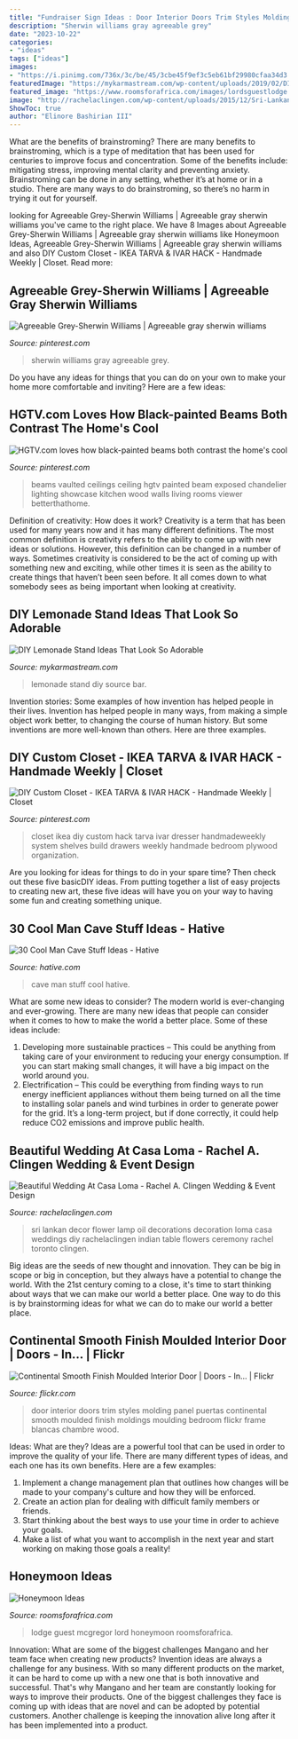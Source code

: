 ```yaml
---
title: "Fundraiser Sign Ideas : Door Interior Doors Trim Styles Molding Panel Puertas Continental Smooth Moulded Finish Moldings Moulding Bedroom Flickr Frame Blancas Chambre Wood"
description: "Sherwin williams gray agreeable grey"
date: "2023-10-22"
categories:
- "ideas"
tags: ["ideas"]
images:
- "https://i.pinimg.com/736x/3c/be/45/3cbe45f9ef3c5eb61bf29980cfaa34d3.jpg"
featuredImage: "https://mykarmastream.com/wp-content/uploads/2019/02/DIY-Lemonade-Stand-6.jpg"
featured_image: "https://www.roomsforafrica.com/images/lordsguestlodge.jpg"
image: "http://rachelaclingen.com/wp-content/uploads/2015/12/Sri-Lankan-Oil-Lamp-Weddings-Toronto.jpg"
ShowToc: true
author: "Elinore Bashirian III"
---
```



What are the benefits of brainstroming?
There are many benefits to brainstroming, which is a type of meditation that has been used for centuries to improve focus and concentration. Some of the benefits include: mitigating stress, improving mental clarity and preventing anxiety. Brainstroming can be done in any setting, whether it’s at home or in a studio. There are many ways to do brainstroming, so there’s no harm in trying it out for yourself.

	

		
looking for Agreeable Grey-Sherwin Williams | Agreeable gray sherwin williams you've came to the right place. We have 8 Images about Agreeable Grey-Sherwin Williams | Agreeable gray sherwin williams like Honeymoon Ideas, Agreeable Grey-Sherwin Williams | Agreeable gray sherwin williams and also DIY Custom Closet - IKEA TARVA &amp; IVAR HACK - Handmade Weekly | Closet. Read more:
		
    
## Agreeable Grey-Sherwin Williams | Agreeable Gray Sherwin Williams

<img loading=lazy src="https://i.pinimg.com/736x/07/69/c3/0769c33d88928a2f30c5900b9399d275.jpg" onerror="this.onerror=null;this.src='https://tse2.mm.bing.net/th?id=OIP.kVva7KBxrNy2Kn5MdAJOHwHaJ3&amp;pid=15.1';" alt="Agreeable Grey-Sherwin Williams | Agreeable gray sherwin williams">

_Source: pinterest.com_

>sherwin williams gray agreeable grey. 

	

Do you have any ideas for things that you can do on your own to make your home more comfortable and inviting? Here are a few ideas: 

    
## HGTV.com Loves How Black-painted Beams Both Contrast The Home&#039;s Cool

<img loading=lazy src="https://i.pinimg.com/736x/fa/da/62/fada62bfeecd12867673b6c03d35e139.jpg" onerror="this.onerror=null;this.src='https://tse3.mm.bing.net/th?id=OIP.RqazvKK2fwrVzq6cf-l36QHaLH&amp;pid=15.1';" alt="HGTV.com loves how black-painted beams both contrast the home&#039;s cool">

_Source: pinterest.com_

>beams vaulted ceilings ceiling hgtv painted beam exposed chandelier lighting showcase kitchen wood walls living rooms viewer betterthathome. 

	

Definition of creativity: How does it work?
Creativity is a term that has been used for many years now and it has many different definitions. The most common definition is creativity refers to the ability to come up with new ideas or solutions. However, this definition can be changed in a number of ways. Sometimes creativity is considered to be the act of coming up with something new and exciting, while other times it is seen as the ability to create things that haven’t been seen before. It all comes down to what somebody sees as being important when looking at creativity.

    
## DIY Lemonade Stand Ideas That Look So Adorable

<img loading=lazy src="https://mykarmastream.com/wp-content/uploads/2019/02/DIY-Lemonade-Stand-6.jpg" onerror="this.onerror=null;this.src='https://tse2.mm.bing.net/th?id=OIP.AZJImuqtvKaZGpEnGG8ePQDYEg&amp;pid=15.1';" alt="DIY Lemonade Stand Ideas That Look So Adorable">

_Source: mykarmastream.com_

>lemonade stand diy source bar. 

	

Invention stories: Some examples of how invention has helped people in their lives.
Invention has helped people in many ways, from making a simple object work better, to changing the course of human history. But some inventions are more well-known than others. Here are three examples.

    
## DIY Custom Closet - IKEA TARVA &amp; IVAR HACK - Handmade Weekly | Closet

<img loading=lazy src="https://i.pinimg.com/736x/3c/be/45/3cbe45f9ef3c5eb61bf29980cfaa34d3.jpg" onerror="this.onerror=null;this.src='https://tse1.mm.bing.net/th?id=OIP.pLUmdDjxEmi4oHetNliXVAHaJ3&amp;pid=15.1';" alt="DIY Custom Closet - IKEA TARVA &amp; IVAR HACK - Handmade Weekly | Closet">

_Source: pinterest.com_

>closet ikea diy custom hack tarva ivar dresser handmadeweekly system shelves build drawers weekly handmade bedroom plywood organization. 

	

Are you looking for ideas for things to do in your spare time? Then check out these five basicDIY ideas. From putting together a list of easy projects to creating new art, these five ideas will have you on your way to having some fun and creating something unique.

    
## 30 Cool Man Cave Stuff Ideas - Hative

<img loading=lazy src="https://hative.com/wp-content/uploads/2015/06/man-cave-stuff/32-man-cave-stuff-ideas.jpg" onerror="this.onerror=null;this.src='https://tse2.mm.bing.net/th?id=OIP.ym7RTeEPnDHQA1SbX95aAwHaO0&amp;pid=15.1';" alt="30 Cool Man Cave Stuff Ideas - Hative">

_Source: hative.com_

>cave man stuff cool hative. 

	

What are some new ideas to consider?
The modern world is ever-changing and ever-growing. There are many new ideas that people can consider when it comes to how to make the world a better place. Some of these ideas include: 
1. Developing more sustainable practices – This could be anything from taking care of your environment to reducing your energy consumption. If you can start making small changes, it will have a big impact on the world around you. 
2. Electrification – This could be everything from finding ways to run energy inefficient appliances without them being turned on all the time to installing solar panels and wind turbines in order to generate power for the grid. It’s a long-term project, but if done correctly, it could help reduce CO2 emissions and improve public health. 

    
## Beautiful Wedding At Casa Loma - Rachel A. Clingen Wedding &amp; Event Design

<img loading=lazy src="http://rachelaclingen.com/wp-content/uploads/2015/12/Sri-Lankan-Oil-Lamp-Weddings-Toronto.jpg" onerror="this.onerror=null;this.src='https://tse3.mm.bing.net/th?id=OIP.DTklAntb1HddeiRz3Bu7HQHaLI&amp;pid=15.1';" alt="Beautiful Wedding At Casa Loma - Rachel A. Clingen Wedding &amp; Event Design">

_Source: rachelaclingen.com_

>sri lankan decor flower lamp oil decorations decoration loma casa weddings diy rachelaclingen indian table flowers ceremony rachel toronto clingen. 

	

Big ideas are the seeds of new thought and innovation. They can be big in scope or big in conception, but they always have a potential to change the world. With the 21st century coming to a close, it's time to start thinking about ways that we can make our world a better place. One way to do this is by brainstorming ideas for what we can do to make our world a better place.

    
## Continental Smooth Finish Moulded Interior Door | Doors - In… | Flickr

<img loading=lazy src="https://c1.staticflickr.com/7/6109/6237495567_8f6454abcf_b.jpg" onerror="this.onerror=null;this.src='https://tse2.mm.bing.net/th?id=OIP._hZXAQ2UxenFb6YGHENavwHaJ4&amp;pid=15.1';" alt="Continental Smooth Finish Moulded Interior Door | Doors - In… | Flickr">

_Source: flickr.com_

>door interior doors trim styles molding panel puertas continental smooth moulded finish moldings moulding bedroom flickr frame blancas chambre wood. 

	

Ideas: What are they?
Ideas are a powerful tool that can be used in order to improve the quality of your life. There are many different types of ideas, and each one has its own benefits. Here are a few examples: 
1. Implement a change management plan that outlines how changes will be made to your company's culture and how they will be enforced. 
2. Create an action plan for dealing with difficult family members or friends. 
3. Start thinking about the best ways to use your time in order to achieve your goals. 
4. Make a list of what you want to accomplish in the next year and start working on making those goals a reality!

    
## Honeymoon Ideas

<img loading=lazy src="https://www.roomsforafrica.com/images/lordsguestlodge.jpg" onerror="this.onerror=null;this.src='https://tse1.mm.bing.net/th?id=OIP.D2-Z7vSuaIsDSglUvS9c2gHaE7&amp;pid=15.1';" alt="Honeymoon Ideas">

_Source: roomsforafrica.com_

>lodge guest mcgregor lord honeymoon roomsforafrica. 

	

Innovation: What are some of the biggest challenges Mangano and her team face when creating new products?
Invention ideas are always a challenge for any business. With so many different products on the market, it can be hard to come up with a new one that is both innovative and successful. That's why Mangano and her team are constantly looking for ways to improve their products. One of the biggest challenges they face is coming up with ideas that are novel and can be adopted by potential customers. Another challenge is keeping the innovation alive long after it has been implemented into a product.

